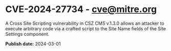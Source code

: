 # CVE-2024-27734 - cve@mitre.org

A Cross Site Scripting vulnerability in CSZ CMS v.1.3.0 allows an attacker to execute arbitrary code via a crafted script to the Site Name fields of the Site Settings component.

**Publish date:** 2024-03-01
